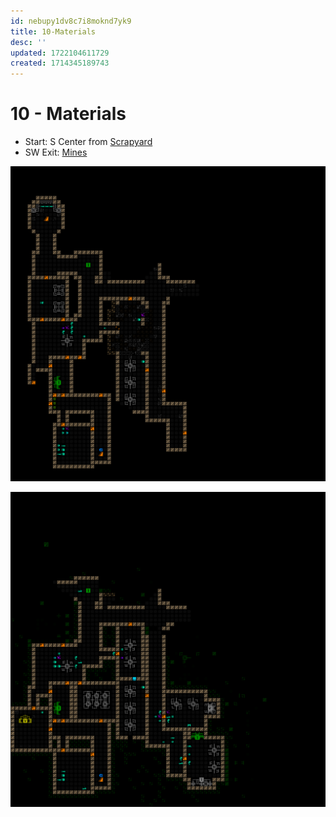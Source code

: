 ```yaml
---
id: nebupy1dv8c7i8moknd7yk9
title: 10-Materials
desc: ''
updated: 1722104611729
created: 1714345189743
---
```


# 10 - Materials

- Start: S Center from [Scrapyard](notes/seed.FlakSchematicShockpuncher.11-Scrapyard)
- SW Exit: [Mines](notes/seed.FlakSchematicShockpuncher.9-Mines)

![](assets/images/FlakSchematicShockpuncher_-10_Materials_mapturn_279.png)

![](assets/images/FlakSchematicShockpuncher_-10_Materials_mapturn_760.png)
